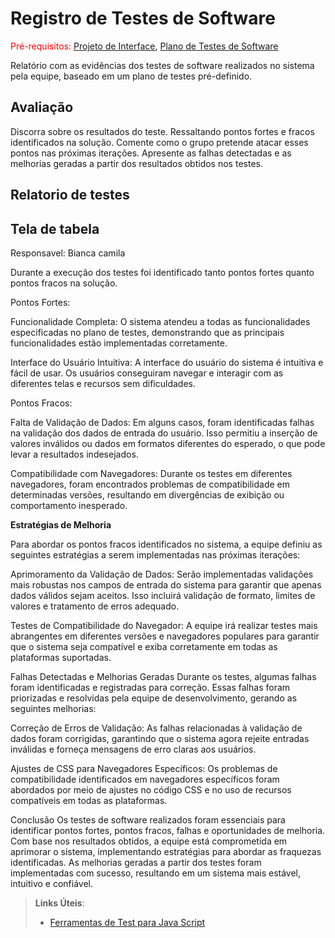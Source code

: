 # Registro de Testes de Software

<span style="color:red">Pré-requisitos: <a href="3-Projeto de Interface.md"> Projeto de Interface</a></span>, <a href="8-Plano de Testes de Software.md"> Plano de Testes de Software</a>

Relatório com as evidências dos testes de software realizados no sistema pela equipe, baseado em um plano de testes pré-definido.
## Avaliação

Discorra sobre os resultados do teste. Ressaltando pontos fortes e fracos identificados na solução. Comente como o grupo pretende atacar esses pontos nas 
próximas iterações. Apresente as falhas detectadas e as melhorias geradas a partir dos resultados obtidos nos testes.




## Relatorio de testes 

## Tela de tabela
 
Responsavel: Bianca camila 

Durante a execução dos testes foi identificado tanto pontos fortes quanto pontos fracos na solução.

Pontos Fortes:

Funcionalidade Completa: O sistema atendeu a todas as funcionalidades especificadas no plano de testes, demonstrando que as principais funcionalidades estão implementadas corretamente.

Interface do Usuário Intuitiva: A interface do usuário do sistema é intuitiva e fácil de usar. Os usuários conseguiram navegar e interagir com as diferentes telas e recursos sem dificuldades.

Pontos Fracos:

Falta de Validação de Dados: Em alguns casos, foram identificadas falhas na validação dos dados de entrada do usuário. Isso permitiu a inserção de valores inválidos ou dados em formatos diferentes do esperado, o que pode levar a resultados indesejados.

Compatibilidade com Navegadores: Durante os testes em diferentes navegadores, foram encontrados problemas de compatibilidade em determinadas versões, resultando em divergências de exibição ou comportamento inesperado.


**Estratégias de Melhoria**

Para abordar os pontos fracos identificados no sistema, a equipe definiu as seguintes estratégias a serem implementadas nas próximas iterações:

Aprimoramento da Validação de Dados: Serão implementadas validações mais robustas nos campos de entrada do sistema para garantir que apenas dados válidos sejam aceitos. Isso incluirá validação de formato, limites de valores e tratamento de erros adequado.

Testes de Compatibilidade do Navegador: A equipe irá realizar testes mais abrangentes em diferentes versões e navegadores populares para garantir que o sistema seja compatível e exiba corretamente em todas as plataformas suportadas.

Falhas Detectadas e Melhorias Geradas
Durante os testes, algumas falhas foram identificadas e registradas para correção. Essas falhas foram priorizadas e resolvidas pela equipe de desenvolvimento, gerando as seguintes melhorias:

Correção de Erros de Validação: As falhas relacionadas à validação de dados foram corrigidas, garantindo que o sistema agora rejeite entradas inválidas e forneça mensagens de erro claras aos usuários.

Ajustes de CSS para Navegadores Específicos: Os problemas de compatibilidade identificados em navegadores específicos foram abordados por meio de ajustes no código CSS e no uso de recursos compatíveis em todas as plataformas.

Conclusão
Os testes de software realizados foram essenciais para identificar pontos fortes, pontos fracos, falhas e oportunidades de melhoria. Com base nos resultados obtidos, a equipe está comprometida em aprimorar o sistema, implementando estratégias para abordar as fraquezas identificadas. As melhorias geradas a partir dos testes foram implementadas com sucesso, resultando em um sistema mais estável, intuitivo e confiável.

> **Links Úteis**:
> - [Ferramentas de Test para Java Script](https://geekflare.com/javascript-unit-testing/)